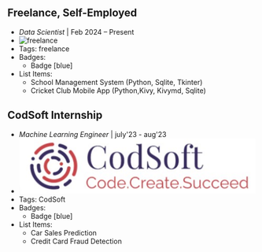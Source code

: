 ## Freelance, Self-Employed
- *Data Scientist* | Feb 2024 – Present
- ![freelance](../assets/freelance.png)
- Tags: freelance
- Badges:
  - Badge [blue]
- List Items:
  - School Management System (Python, Sqlite, Tkinter)   
  - Cricket Club Mobile App (Python,Kivy, Kivymd, Sqlite)

## CodSoft Internship
- *Machine Learning Engineer* | july'23 - aug'23
- ![logo512](../assets/codsoft.png)
- Tags: CodSoft
- Badges:
  - Badge [blue]
- List Items:
  - Car Sales Prediction
  - Credit Card Fraud Detection
